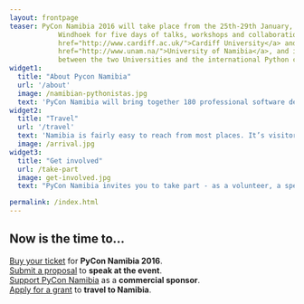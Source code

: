 ```yaml
---
layout: frontpage
teaser: PyCon Namibia 2016 will take place from the 25th-29th January, at the University of Namibia,
    		Windhoek for five days of talks, workshops and collaboration. The event is supported by the <a href="http://www.cardiff.ac.uk/phoenix-project">Phoenix Project</a>, an initiative of <a
    		href="http://www.cardiff.ac.uk/">Cardiff University</a> and the <a
    		href="http://www.unam.na/">University of Namibia</a>, and is the fruit of a collaboration
    		between the two Universities and the international Python community.
widget1:
  title: "About Pycon Namibia"
  url: '/about'
  image: /namibian-pythonistas.jpg
  text: 'PyCon Namibia will bring together 180 professional software developers, scientists, academics and students, from Namibia and around the world.'
widget2:
  title: "Travel"
  url: '/travel'
  text: 'Namibia is fairly easy to reach from most places. It’s visitor-friendly, and international attendees should consider allocating some extra time to explore.'
  image: /arrival.jpg
widget3:
  title: "Get involved"
  url: /take-part
  image: get-involved.jpg
  text: "PyCon Namibia invites you to take part - as a volunteer, a speaker, a sponsor or just as an attendee. Join us in Windhoek for the world's newest PyCon."

permalink: /index.html
---
```

<div class="row"><h2 class="columns">Now is the time to...</h2></div>

<div class="row">
  <div class="large-3 columns">
   <div class="panel radius">
     <a href="/tickets/">Buy your ticket</a> for <strong>PyCon Namibia 2016</strong>.
   </div>
  </div>

  <div class="large-3 columns">
   <div class="panel radius">
     <a href="/cfp/">Submit a proposal</a> to <strong>speak at the event</strong>.
   </div>
  </div>

  <div class="large-3 columns">
   <div class="panel radius">
     <a href="/sponsorship/">Support PyCon Namibia</a> as a <strong>commercial sponsor</strong>.
   </div>
  </div>

  <div class="large-3 columns">
   <div class="panel radius">
     <a href="/djangosociety/">Apply for a grant</a> to <strong>travel to Namibia</strong>.
   </div>
  </div>

</div>
